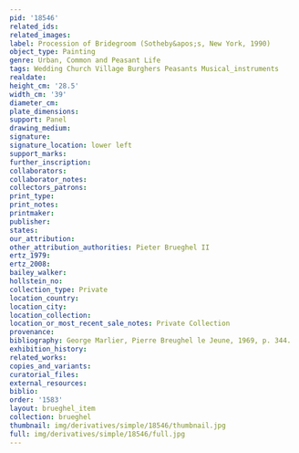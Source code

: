 ```yaml
---
pid: '18546'
related_ids: 
related_images: 
label: Procession of Bridegroom (Sotheby&apos;s, New York, 1990)
object_type: Painting
genre: Urban, Common and Peasant Life
tags: Wedding Church Village Burghers Peasants Musical_instruments
realdate: 
height_cm: '28.5'
width_cm: '39'
diameter_cm: 
plate_dimensions: 
support: Panel
drawing_medium: 
signature: 
signature_location: lower left
support_marks: 
further_inscription: 
collaborators: 
collaborator_notes: 
collectors_patrons: 
print_type: 
print_notes: 
printmaker: 
publisher: 
states: 
our_attribution: 
other_attribution_authorities: Pieter Brueghel II
ertz_1979: 
ertz_2008: 
bailey_walker: 
hollstein_no: 
collection_type: Private
location_country: 
location_city: 
location_collection: 
location_or_most_recent_sale_notes: Private Collection
provenance: 
bibliography: George Marlier, Pierre Breughel le Jeune, 1969, p. 344.
exhibition_history: 
related_works: 
copies_and_variants: 
curatorial_files: 
external_resources: 
biblio: 
order: '1583'
layout: brueghel_item
collection: brueghel
thumbnail: img/derivatives/simple/18546/thumbnail.jpg
full: img/derivatives/simple/18546/full.jpg
---
```

